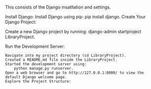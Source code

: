 This consists of the Django insatllation and settings.

Install Django:
    Install Django using pip: pip install django.
    Create Your Django Project:

Create a new Django project by running:
     django-admin startproject LibraryProject.

Run the Development Server:

    Navigate into my project directory (cd LibraryProject).
    Created a README.md file inside the LibraryProject.
    Started the development server using: 
        python manage.py runserver.
    Open a web browser and go to http://127.0.0.1:8000/ to view the default Django welcome page.
    Explore the Project Structure: